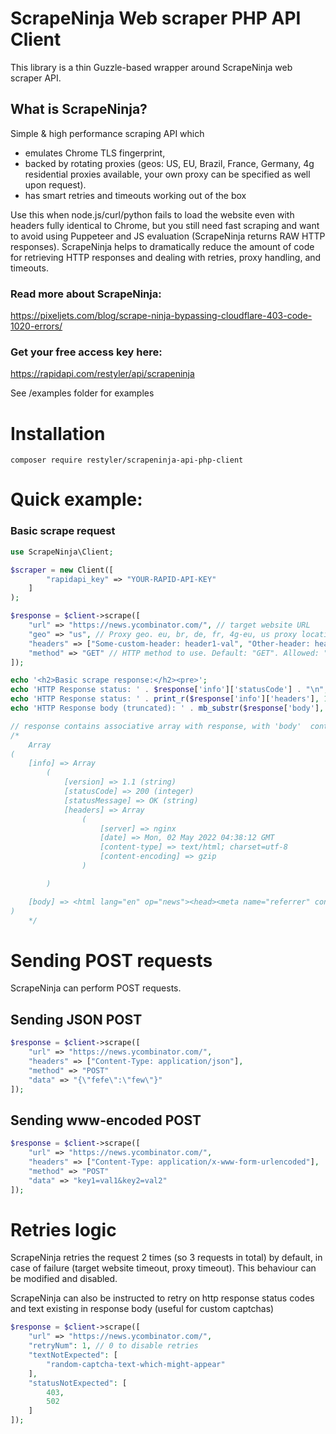 # ScrapeNinja Web scraper PHP API Client
This library is a thin Guzzle-based wrapper around ScrapeNinja web scraper API.


## What is ScrapeNinja?
Simple & high performance scraping API which 
 - emulates Chrome TLS fingerprint, 
 - backed by rotating proxies (geos: US, EU, Brazil, France, Germany, 4g residential proxies available, your own proxy can be specified as well upon request). 
 - has smart retries and timeouts working out of the box

Use this when node.js/curl/python fails to load the website even with headers fully identical to Chrome, but you still need fast scraping and want to avoid using Puppeteer and JS evaluation (ScrapeNinja returns RAW HTTP responses). 
ScrapeNinja helps to dramatically reduce the amount of code for retrieving HTTP responses and dealing with retries, proxy handling, and timeouts.

### Read more about ScrapeNinja: 
https://pixeljets.com/blog/scrape-ninja-bypassing-cloudflare-403-code-1020-errors/ 





### Get your free access key here:
https://rapidapi.com/restyler/api/scrapeninja

See /examples folder for examples

# Installation
```
composer require restyler/scrapeninja-api-php-client
```

# Quick example:
### Basic scrape request
```php
use ScrapeNinja\Client;

$scraper = new Client([
        "rapidapi_key" => "YOUR-RAPID-API-KEY"
    ]
);

$response = $client->scrape([
    "url" => "https://news.ycombinator.com/", // target website URL
    "geo" => "us", // Proxy geo. eu, br, de, fr, 4g-eu, us proxy locations are available. Default: "us"
    "headers" => ["Some-custom-header: header1-val", "Other-header: header2-val"], // Custom headers to pass to target website. User-agent header is not required, it is attached automatically.
    "method" => "GET" // HTTP method to use. Default: "GET". Allowed: "GET", "POST", "PUT". 
]);

echo '<h2>Basic scrape response:</h2><pre>';
echo 'HTTP Response status: ' . $response['info']['statusCode'] . "\n";
echo 'HTTP Response status: ' . print_r($response['info']['headers'], 1) . "\n";
echo 'HTTP Response body (truncated): ' . mb_substr($response['body'], 0, 300) . '...' . "\n";

// response contains associative array with response, with 'body'  containing target website response (as a string) and 'info' property containing all the metadata.
/*
    Array
(
    [info] => Array
        (
            [version] => 1.1 (string)
            [statusCode] => 200 (integer)
            [statusMessage] => OK (string)
            [headers] => Array
                (
                    [server] => nginx
                    [date] => Mon, 02 May 2022 04:38:12 GMT
                    [content-type] => text/html; charset=utf-8
                    [content-encoding] => gzip
                )

        )

    [body] => <html lang="en" op="news"><head><meta name="referrer" content="origin"><meta name="viewport" content="width=device-width, initial-scale=1.0"><link rel="stylesheet" type="text/css" href="news.css?5eYyZbFhPFukXyt5EaSy">...
)
    */
```

# Sending POST requests

ScrapeNinja can perform POST requests.

## Sending JSON POST
```php
$response = $client->scrape([
    "url" => "https://news.ycombinator.com/", 
    "headers" => ["Content-Type: application/json"], 
    "method" => "POST" 
    "data" => "{\"fefe\":\"few\"}"
]);
```


## Sending www-encoded POST
```php
$response = $client->scrape([
    "url" => "https://news.ycombinator.com/", 
    "headers" => ["Content-Type: application/x-www-form-urlencoded"], 
    "method" => "POST" 
    "data" => "key1=val1&key2=val2"
]);
```



# Retries logic
ScrapeNinja retries the request 2 times (so 3 requests in total) by default, in case of failure (target website timeout, proxy timeout).
This behaviour can be modified and disabled.

ScrapeNinja can also be instructed to retry on  http response status codes and text existing in response body (useful for custom captchas)
```php
$response = $client->scrape([
    "url" => "https://news.ycombinator.com/",
    "retryNum": 1, // 0 to disable retries
    "textNotExpected": [
        "random-captcha-text-which-might-appear"
    ],
    "statusNotExpected": [
        403,
        502
    ]
]);
```
